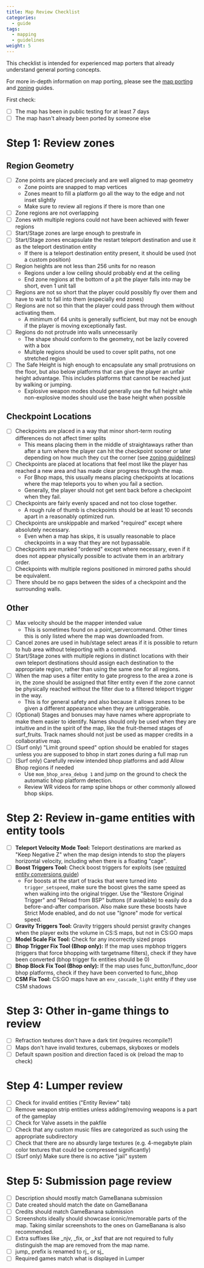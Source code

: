 ```yaml
---
title: Map Review Checklist
categories:
  - guide
tags:
  - mapping
  - guidelines
weight: 5
---
```


This checklist is intended for experienced map porters that already understand general porting concepts.

For more in-depth information on map porting, please see the [map porting](../map_porting) and [zoning](../map_zoning) guides.

First check:
- [ ] The map has been in public testing for at least 7 days
- [ ] The map hasn't already been ported by someone else

# Step 1: Review zones

## Region Geometry
- [ ] Zone points are placed precisely and are well aligned to map geometry
  - Zone points are snapped to map vertices
  - Zones meant to fill a platform go all the way to the edge and not inset slightly
  - Make sure to review all regions if there is more than one
- [ ] Zone regions are not overlapping
- [ ] Zones with multiple regions could not have been achieved with fewer regions
- [ ] Start/Stage zones are large enough to prestrafe in
- [ ] Start/Stage zones encapsulate the restart teleport destination and use it as the teleport destination entity
  - If there is a teleport destination entity present, it should be used (not a custom position)
- [ ] Region heights are not less than 256 units for no reason
  - Regions under a low ceiling should probably end at the ceiling
  - End zone regions at the bottom of a pit the player falls into may be short, even 1 unit tall
- [ ] Regions are not so short that the player could possibly fly over them and have to wait to fall into them (especially end zones)
- [ ] Regions are not so thin that the player could pass through them without activating them.
  - A minimum of 64 units is generally sufficient, but may not be enough if the player is moving exceptionally fast.
- [ ] Regions do not protrude into walls unnecessarily
  - The shape should conform to the geometry, not be lazily covered with a box
  - Multiple regions should be used to cover split paths, not one stretched region
- [ ] The Safe Height is high enough to encapsulate any small protrusions on the floor, but also below platforms that can give the player an unfair height advantage. This includes platforms that cannot be reached just by walking or jumping.
  - Explosive weapon modes should generally use the full height while non-explosive modes should use the base height when possible

## Checkpoint Locations
- [ ] Checkpoints are placed in a way that minor short-term routing differences do not affect timer splits
  - This means placing them in the middle of straightaways rather than after a turn where the player can hit the checkpoint sooner or later depending on how much they cut the corner (see [zoning guidelines](../map_zoning/#general-guidelines))
- [ ] Checkpoints are placed at locations that feel most like the player has reached a new area and has made clear progress through the map.
  - For Bhop maps, this usually means placing checkpoints at locations where the map teleports you to when you fail a section.
  - Generally, the player should not get sent back before a checkpoint when they fail.
- [ ] Checkpoints are fairly evenly spaced and not too close together.
  - A rough rule of thumb is checkpoints should be at least 10 seconds apart in a reasonably optimized run.
- [ ] Checkpoints are unskippable and marked "required" except where absolutely necessary.
  - Even when a map has skips, it is usually reasonable to place checkpoints in a way that they are not bypassable.
- [ ] Checkpoints are marked "ordered" except where necessary, even if it does not appear physically possible to activate them in an arbitrary order.
- [ ] Checkpoints with multiple regions positioned in mirrored paths should be equivalent.
- [ ] There should be no gaps between the sides of a checkpoint and the surrounding walls.

## Other
- [ ] Max velocity should be the mapper intended value
  - This is sometimes found on a point_servercommand. Other times this is only listed where the map was downloaded from.
- [ ] Cancel zones are used in hub/stage select areas if it is possible to return to hub area without teleporting with a command.
- [ ] Start/Stage zones with multiple regions in distinct locations with their own teleport destinations should assign each destination to the appropriate region, rather than using the same one for all regions.
- [ ] When the map uses a filter entity to gate progress to the area a zone is in, the zone should be assigned that filter entity even if the zone cannot be physically reached without the filter due to a filtered teleport trigger in the way.
  - This is for general safety and also because it allows zones to be given a different appearance when they are untriggerable.
- [ ] (Optional) Stages and bonuses may have names where appropriate to make them easier to identify. Names should only be used when they are intuitive and in the spirit of the map, like the fruit-themed stages of surf_fruits. Track names should not just be used as mapper credits in a collaborative map.
- [ ] (Surf only) "Limit ground speed" option should be enabled for stages unless you are supposed to bhop in start zones during a full map run
- [ ] (Surf only) Carefully review intended bhop platforms and add Allow Bhop regions if needed
  - Use `mom_bhop_area_debug 1` and jump on the ground to check the automatic bhop platform detection.
  - Review WR videos for ramp spine bhops or other commonly allowed bhop skips.

# Step 2: Review in-game entities with entity tools

- [ ] **Teleport Velocity Mode Tool:** Teleport destinations are marked as "Keep Negative Z" when the map design intends to stop the players horizontal velocity, including when there is a floating "cage".
- [ ] **Boost Triggers Tool:** Check boost triggers for exploits (see [required entity conversions guide](../map_porting/#required-entity-modifications))
  - For boosts at the start of tracks that were turned into `trigger_setspeed`, make sure the boost gives the same speed as when walking into the original trigger. Use the "Restore Original Trigger" and "Reload from BSP" buttons (if available) to easily do a before-and-after comparison. Also make sure these boosts have Strict Mode enabled, and do not use "Ignore" mode for vertical speed.
- [ ] **Gravity Triggers Tool:** Gravity triggers should persist gravity changes when the player exits the volume in CS:S maps, but not in CS:GO maps
- [ ] **Model Scale Fix Tool:** Check for any incorrectly sized props
- [ ] **Bhop Trigger Fix Tool (Bhop only):** If the map uses mpbhop triggers (triggers that force bhopping with targetname filters), check if they have been converted (bhop trigger fix entities should be 0)
- [ ] **Bhop Block Fix Tool (Bhop only):** If the map uses func_button/func_door bhop platforms, check if they have been converted to func_bhop
- [ ] **CSM Fix Tool:** CS:GO maps have an `env_cascade_light` entity if they use CSM shadows

# Step 3: Other in-game things to review
- [ ] Refraction textures don't have a dark tint (requires recompile?)
- [ ] Maps don't have invalid textures, cubemaps, skyboxes or models
- [ ] Default spawn position and direction faced is ok (reload the map to check)

# Step 4: Lumper review
- [ ] Check for invalid entities ("Entity Review" tab)
- [ ] Remove weapon strip entities unless adding/removing weapons is a part of the gameplay
- [ ] Check for Valve assets in the pakfile
- [ ] Check that any custom music files are categorized as such using the appropriate subdirectory
- [ ] Check that there are no absurdly large textures (e.g. 4-megabyte plain color textures that could be compressed significantly)
- [ ] (Surf only) Make sure there is no active "jail" system

# Step 5: Submission page review
- [ ] Description should mostly match GameBanana submission
- [ ] Date created should match the date on GameBanana
- [ ] Credits should match GameBanana submission
- [ ] Screenshots ideally should showcase iconic/memorable parts of the map. Taking similar screenshots to the ones on GameBanana is also recommended.
- [ ] Extra suffixes like _njv, _fix, or _ksf that are not required to fully distinguish the map are removed from the map name.
- [ ] jump_ prefix is renamed to rj_ or sj_
- [ ] Required games match what is displayed in Lumper
